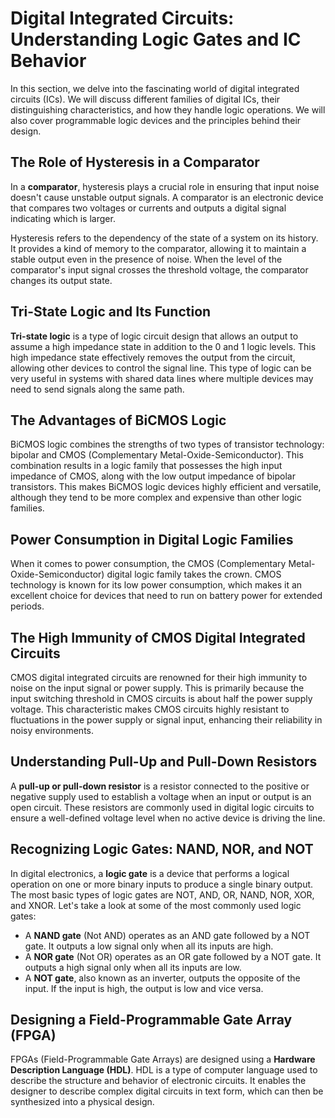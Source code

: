 # Digital Integrated Circuits: Understanding Logic Gates and IC Behavior

In this section, we delve into the fascinating world of digital integrated circuits (ICs). We will discuss different families of digital ICs, their distinguishing characteristics, and how they handle logic operations. We will also cover programmable logic devices and the principles behind their design. 

## The Role of Hysteresis in a Comparator

In a **comparator**, hysteresis plays a crucial role in ensuring that input noise doesn't cause unstable output signals. A comparator is an electronic device that compares two voltages or currents and outputs a digital signal indicating which is larger. 

Hysteresis refers to the dependency of the state of a system on its history. It provides a kind of memory to the comparator, allowing it to maintain a stable output even in the presence of noise. When the level of the comparator's input signal crosses the threshold voltage, the comparator changes its output state.

## Tri-State Logic and Its Function

**Tri-state logic** is a type of logic circuit design that allows an output to assume a high impedance state in addition to the 0 and 1 logic levels. This high impedance state effectively removes the output from the circuit, allowing other devices to control the signal line. This type of logic can be very useful in systems with shared data lines where multiple devices may need to send signals along the same path.

## The Advantages of BiCMOS Logic

BiCMOS logic combines the strengths of two types of transistor technology: bipolar and CMOS (Complementary Metal-Oxide-Semiconductor). This combination results in a logic family that possesses the high input impedance of CMOS, along with the low output impedance of bipolar transistors. This makes BiCMOS logic devices highly efficient and versatile, although they tend to be more complex and expensive than other logic families.

## Power Consumption in Digital Logic Families

When it comes to power consumption, the CMOS (Complementary Metal-Oxide-Semiconductor) digital logic family takes the crown. CMOS technology is known for its low power consumption, which makes it an excellent choice for devices that need to run on battery power for extended periods.

## The High Immunity of CMOS Digital Integrated Circuits

CMOS digital integrated circuits are renowned for their high immunity to noise on the input signal or power supply. This is primarily because the input switching threshold in CMOS circuits is about half the power supply voltage. This characteristic makes CMOS circuits highly resistant to fluctuations in the power supply or signal input, enhancing their reliability in noisy environments.

## Understanding Pull-Up and Pull-Down Resistors

A **pull-up or pull-down resistor** is a resistor connected to the positive or negative supply used to establish a voltage when an input or output is an open circuit. These resistors are commonly used in digital logic circuits to ensure a well-defined voltage level when no active device is driving the line.

## Recognizing Logic Gates: NAND, NOR, and NOT

In digital electronics, a **logic gate** is a device that performs a logical operation on one or more binary inputs to produce a single binary output. The most basic types of logic gates are NOT, AND, OR, NAND, NOR, XOR, and XNOR. Let's take a look at some of the most commonly used logic gates:

- A **NAND gate** (Not AND) operates as an AND gate followed by a NOT gate. It outputs a low signal only when all its inputs are high. 
- A **NOR gate** (Not OR) operates as an OR gate followed by a NOT gate. It outputs a high signal only when all its inputs are low.
- A **NOT gate**, also known as an inverter, outputs the opposite of the input. If the input is high, the output is low and vice versa.

## Designing a Field-Programmable Gate Array (FPGA)

FPGAs (Field-Programmable Gate Arrays) are designed using a **Hardware Description Language (HDL)**. HDL is a type of computer language used to describe the structure and behavior of electronic circuits. It enables the designer to describe complex digital circuits in text form, which can then be synthesized into a physical design.